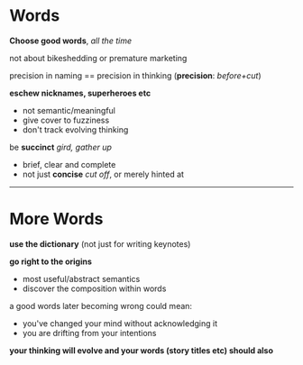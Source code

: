 # Words

**Choose good words**, _all the time_

not about bikeshedding or premature marketing

precision in naming == precision in thinking 
(**precision**: _before+cut_)

**eschew nicknames, superheroes etc**
- not semantic/meaningful
- give cover to fuzziness
- don't track evolving thinking

be **succinct** _gird, gather up_

- brief, clear and complete
- not just **concise** _cut off_, or merely hinted at

----

# More Words

**use the dictionary** (not just for writing keynotes)

**go right to the origins**

- most useful/abstract semantics
- discover the composition within words

a good words later becoming wrong could mean:
- you've changed your mind without acknowledging it
- you are drifting from your intentions

**your thinking will evolve and your words (story titles etc) should also**


